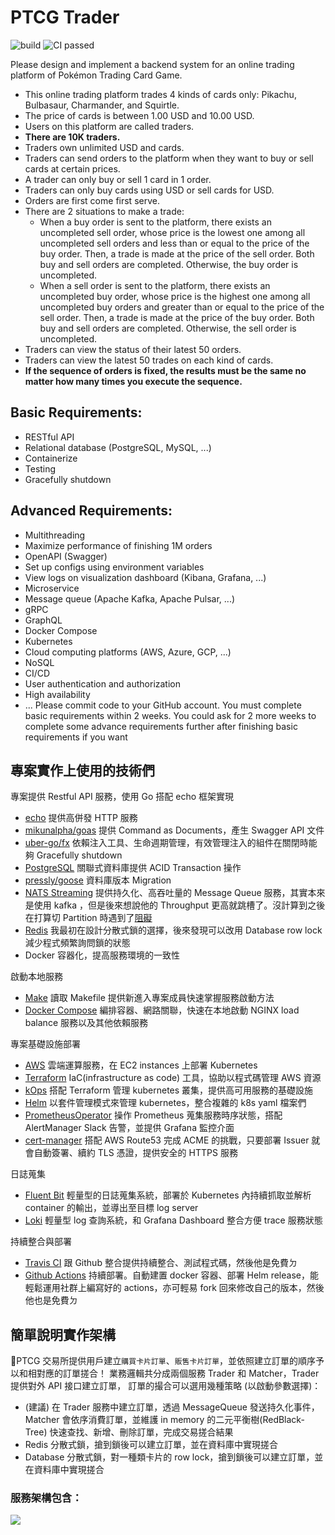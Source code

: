 # PTCG Trader
![build](https://github.com/XiaoXiaoSN/ptcg_trader/actions/workflows/main.yaml/badge.svg)
![CI passed](https://github.com/XiaoXiaoSN/ptcg_trader/actions/workflows/lint.yaml/badge.svg)

Please design and implement a backend system for an online trading platform of Pokémon Trading Card Game.
- This online trading platform trades 4 kinds of cards only: Pikachu, Bulbasaur, Charmander, and Squirtle.
- The price of cards is between 1.00 USD and 10.00 USD.
- Users on this platform are called traders.
- **There are 10K traders.**
- Traders own unlimited USD and cards.
- Traders can send orders to the platform when they want to buy or sell cards at certain prices.
- A trader can only buy or sell 1 card in 1 order.
- Traders can only buy cards using USD or sell cards for USD.
- Orders are first come first serve.
- There are 2 situations to make a trade:
    - When a buy order is sent to the platform, there exists an uncompleted sell order, whose price is the lowest one among all uncompleted sell orders and less than or equal to the price of the buy order. Then, a trade is made at the price of the sell order. Both buy and sell orders are completed. Otherwise, the buy order is uncompleted.
    - When a sell order is sent to the platform, there exists an uncompleted buy order, whose price is the highest one among all uncompleted buy orders and greater than or equal to the price of the sell order. Then, a trade is made at the price of the buy order. Both buy and sell orders are completed. Otherwise, the sell order is uncompleted.
- Traders can view the status of their latest 50 orders.
- Traders can view the latest 50 trades on each kind of cards.
- **If the sequence of orders is fixed, the results must be the same no matter how many times you execute the sequence.**

## Basic Requirements:
- RESTful API
- Relational database (PostgreSQL, MySQL, ...)
- Containerize
- Testing
- Gracefully shutdown
## Advanced Requirements:
- Multithreading
- Maximize performance of finishing 1M orders
- OpenAPI (Swagger)
- Set up configs using environment variables
- View logs on visualization dashboard (Kibana, Grafana, ...)
- Microservice
- Message queue (Apache Kafka, Apache Pulsar, ...)
- gRPC
- GraphQL
- Docker Compose
- Kubernetes
- Cloud computing platforms (AWS, Azure, GCP, ...) 
- NoSQL
- CI/CD
- User authentication and authorization
- High availability
- ...
Please commit code to your GitHub account.
You must complete basic requirements within 2 weeks. You could ask for 2 more weeks to complete some advance requirements further after finishing basic requirements if you want

## 專案實作上使用的技術們

專案提供 Restful API 服務，使用 Go 搭配 echo 框架實現
- [echo](https://github.com/labstack/echo) 提供高併發 HTTP 服務
- [mikunalpha/goas](https://github.com/mikunalpha/goas) 提供 Command as Documents，產生 Swagger API 文件
- [uber-go/fx](https://github.com/uber-go/fx) 依賴注入工具、生命週期管理，有效管理注入的組件在關閉時能夠 Gracefully shutdown
- [PostgreSQL](https://www.postgresql.org/) 關聯式資料庫提供 ACID Transaction 操作
- [pressly/goose](https://github.com/pressly/goose) 資料庫版本 Migration
- [NATS Streaming](https://github.com/nats-io/nats-streaming-server) 提供持久化、高吞吐量的 Message Queue 服務，其實本來是使用 kafka ，但是後來想說他的 Throughput 更高就跳槽了。沒計算到之後在打算切 Partition 時遇到了[阻礙](https://github.com/nats-io/nats-streaming-server/issues/524)
- [Redis](https://redis.io/) 我最初在設計分散式鎖的選擇，後來發現可以改用 Database row lock 減少程式頻繁詢問鎖的狀態
- Docker 容器化，提高服務環境的一致性

啟動本地服務
- [Make](https://www.gnu.org/software/make/) 讀取 Makefile 提供新進入專案成員快速掌握服務啟動方法
- [Docker Compose](https://docs.docker.com/compose/) 編排容器、網路關聯，快速在本地啟動 NGINX load balance 服務以及其他依賴服務

專案基礎設施部署
- [AWS](https://aws.amazon.com/tw/) 雲端運算服務，在 EC2 instances 上部署 Kubernetes
- [Terraform](https://www.terraform.io/) IaC(infrastructure as code) 工具，協助以程式碼管理 AWS 資源
- [kOps](https://github.com/kubernetes/kops) 搭配 Terraform 管理 kubernetes 叢集，提供高可用服務的基礎設施
- [Helm](https://helm.sh/) 以套件管理模式來管理 kubernetes，整合複雜的 k8s yaml 檔案們
- [PrometheusOperator](https://github.com/prometheus-operator/prometheus-operator) 操作 Prometheus 蒐集服務時序狀態，搭配 AlertManager Slack 告警，並提供 Grafana 監控介面
- [cert-manager](https://cert-manager.io/) 搭配 AWS Route53 完成 ACME 的挑戰，只要部署 Issuer 就會自動簽署、續約 TLS 憑證，提供安全的 HTTPS 服務

日誌蒐集
- [Fluent Bit](https://fluentbit.io/) 輕量型的日誌蒐集系統，部署於 Kubernetes 內持續抓取並解析 container 的輸出，並導出至目標 log server
- [Loki](https://grafana.com/oss/loki/) 輕量型 log 查詢系統，和 Grafana Dashboard 整合方便 trace 服務狀態

持續整合與部署
- [Travis CI](https://travis-ci.org/) 跟 Github 整合提供持續整合、測試程式碼，然後他是免費ㄉ
- [Github Actions](https://github.com/features/actions) 持續部署。自動建置 docker 容器、部署 Helm release，能輕鬆運用社群上編寫好的 actions，亦可輕易 fork 回來修改自己的版本，然後他也是免費ㄉ 

## 簡單說明實作架構
PTCG 交易所提供用戶建立`購買卡片訂單`、`販售卡片訂單`，並依照建立訂單的順序予以和相對應的訂單搓合！
業務邏輯共分成兩個服務 Trader 和 Matcher，Trader 提供對外 API 接口建立訂單，
訂單的撮合可以選用幾種策略 (以啟動參數選擇)：
- (建議) 在 Trader 服務中建立訂單，透過 MessageQueue 發送持久化事件，Matcher 會依序消費訂單，並維護 in memory 的二元平衡樹(RedBlack-Tree) 快速查找、新增、刪除訂單，完成交易搓合結果
- Redis 分散式鎖，搶到鎖後可以建立訂單，並在資料庫中實現搓合
- Database 分散式鎖，對一種類卡片的 row lock，搶到鎖後可以建立訂單，並在資料庫中實現搓合

### 服務架構包含：
![](http://www.plantuml.com/plantuml/proxy?cache=no&src=https://raw.githubusercontent.com/XiaoXiaoSN/ptcg_trader/master/documents/architecture.puml)
